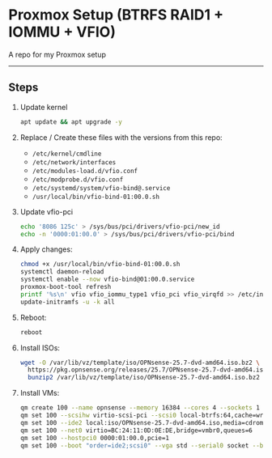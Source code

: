 # Proxmox Setup (BTRFS RAID1 + IOMMU + VFIO)

A repo for my Proxmox setup

---

## Steps

1. Update kernel

   ```bash
   apt update && apt upgrade -y
   ```

2. Replace / Create these files with the versions from this repo:

   * `/etc/kernel/cmdline`
   * `/etc/network/interfaces`
   * `/etc/modules-load.d/vfio.conf`
   * `/etc/modprobe.d/vfio.conf`
   * `/etc/systemd/system/vfio-bind@.service`
   * `/usr/local/bin/vfio-bind-01:00.0.sh`

3. Update vfio-pci

   ```bash
   echo '8086 125c' > /sys/bus/pci/drivers/vfio-pci/new_id
   echo -n '0000:01:00.0' > /sys/bus/pci/drivers/vfio-pci/bind
   ```

4. Apply changes:

   ```bash
   chmod +x /usr/local/bin/vfio-bind-01:00.0.sh
   systemctl daemon-reload
   systemctl enable --now vfio-bind@01:00.0.service
   proxmox-boot-tool refresh
   printf '%s\n' vfio vfio_iommu_type1 vfio_pci vfio_virqfd >> /etc/initramfs-tools/modules
   update-initramfs -u -k all
   ```

5. Reboot:

   ```bash
   reboot
   ```

6. Install ISOs:

   ```bash
   wget -O /var/lib/vz/template/iso/OPNsense-25.7-dvd-amd64.iso.bz2 \
     https://pkg.opnsense.org/releases/25.7/OPNsense-25.7-dvd-amd64.iso.bz2 && \
     bunzip2 /var/lib/vz/template/iso/OPNsense-25.7-dvd-amd64.iso.bz2
   ```

7. Install VMs:

   ```bash
   qm create 100 --name opnsense --memory 16384 --cores 4 --sockets 1 --cpu host --machine q35
   qm set 100 --scsihw virtio-scsi-pci --scsi0 local-btrfs:64,cache=writeback,discard=on,aio=native
   qm set 100 --ide2 local:iso/OPNsense-25.7-dvd-amd64.iso,media=cdrom
   qm set 100 --net0 virtio=BC:24:11:0D:0E:DE,bridge=vmbr0,queues=6
   qm set 100 --hostpci0 0000:01:00.0,pcie=1
   qm set 100 --boot "order=ide2;scsi0" --vga std --serial0 socket --balloon 0
   ```
